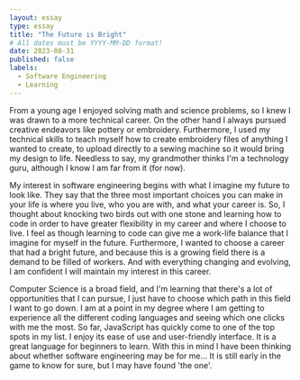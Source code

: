 ```yaml
---
layout: essay
type: essay
title: "The Future is Bright"
# All dates must be YYYY-MM-DD format!
date: 2023-08-31
published: false
labels:
  - Software Engineering
  - Learning
---
```


From a young age I enjoyed solving math and science problems, so I knew I was drawn to a more technical career. On the other hand I always pursued creative endeavors like pottery or embroidery. Furthermore, I used my technical skills to teach myself how to create embroidery files of anything I wanted to create, to upload directly to a sewing machine so it would bring my design to life. Needless to say, my grandmother thinks I'm a technology guru, although I know I am far from it (for now).

My interest in software engineering begins with what I imagine my future to look like. They say that the three most important choices you can make in your life is where you live, who you are with, and what your career is. So, I thought about knocking two birds out with one stone and learning how to code in order to have greater flexibility in my career and where I choose to live. I feel as though learning to code can give me a work-life balance that I imagine for myself in the future. Furthermore, I wanted to choose a career that had a bright future, and because this is a growing field there is a demand to be filled of workers. And with everything changing and evolving, I am confident I will maintain my interest in this career.

Computer Science is a broad field, and I'm learning that there's a lot of opportunities that I can pursue, I just have to choose which path in this field I want to go down. I am at a point in my degree where I am getting to experience all the different coding languages and seeing which one clicks with me the most. So far, JavaScript has quickly come to one of the top spots in my list. I enjoy its ease of use and user-friendly interface. It is a great language for beginners to learn. With this in mind I have been thinking about whether software engineering may be for me... It is still early in the game to know for sure, but I may have found 'the one'.
